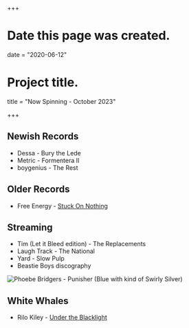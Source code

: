 +++
# Date this page was created.
date = "2020-06-12"

# Project title.
title = "Now Spinning - October 2023"

+++

## Newish Records

* Dessa - Bury the Lede
* Metric - Formentera II
* boygenius - The Rest

## Older Records
* Free Energy - [Stuck On Nothing](https://www.discogs.com/Free-Energy-Stuck-On-Nothing/release/2260616)


## Streaming

* Tim (Let it Bleed edition) - The Replacements
* Laugh Track - The National
* Yard - Slow Pulp
* Beastie Boys discography

![Phoebe Bridgers - Punisher (Blue with kind of Swirly Silver)](/img/punisher.jpg)

## White Whales
* Rilo Kiley - [Under the Blacklight](https://www.discogs.com/Rilo-Kiley-Under-The-Blacklight/release/3077280)



